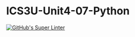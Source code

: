 # ICS3U-Unit4-07-Python

[![GitHub's Super Linter](https://github.com/Joshua-Yeung-2/ICS3U-Unit4-07-Python/workflows/GitHub's%20Super%20Linter/badge.svg)](https://github.com/Joshua-Yeung-2/ICS3U-Unit4-07-Python/actions)
